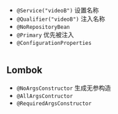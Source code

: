 

+ `@Service("videoB")` 设置名称
+ `@Qualifier("videoB")` 注入名称
+ `@NoRepositoryBean`
+ `@Primary` 优先被注入
+ `@ConfigurationProperties`
```java


```

## Lombok

+ `@NoArgsConstructor` 生成无参构造
+ `@AllArgsContructor`
+ `@RequiredArgsConstructor`